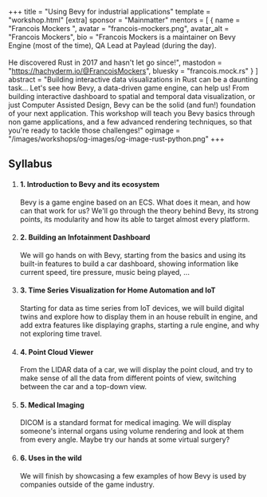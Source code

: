+++
title = "Using Bevy for industrial applications"
template = "workshop.html"
[extra]
  sponsor = "Mainmatter"
  mentors = [
    { name = "Francois Mockers ", avatar = "francois-mockers.png", avatar_alt = "Francois Mockers",  bio = "Francois Mockers is a maintainer on Bevy Engine (most of the time), QA Lead at Paylead (during the day).<br /><br />He discovered Rust in 2017 and hasn't let go since!",  mastodon = "https://hachyderm.io/@FrancoisMockers",  bluesky = "francois.mock.rs" }
  ]
  abstract = "Building interactive data visualizations in Rust can be a daunting task... Let's see how Bevy, a data-driven game engine, can help us! From building interactive dashboard to spatial and temporal data visualization, or just Computer Assisted Design, Bevy can be the solid (and fun!) foundation of your next application. This workshop will teach you Bevy basics through non game applications, and a few advanced rendering techniques, so that you're ready to tackle those challenges!"
  ogimage = "/images/workshops/og-images/og-image-rust-python.png"
+++

<div class="">
  <h2 class="mb-7">Syllabus</h2>
  <ol>
    <li class="mb-7 border">
      <h4>1. Introduction to Bevy and its ecosystem</h4>
      <div>
        <p>Bevy is a game engine based on an ECS. What does it mean, and how can that work for us? We'll go through the theory behind Bevy, its strong points, its modularity and how its able to target almost every platform.</p>
      </div>
    </li>
    <li class="mb-7 border">
      <h4>2. Building an Infotainment Dashboard</h4>
      <div>
        <p>We will go hands on with Bevy, starting from the basics and using its built-in features to build a car dashboard, showing information like current speed, tire pressure, music being played, ...</p>
      </div>
    </li>
    <li class="mb-7 border">
      <h4>3. Time Series Visualization for Home Automation and IoT</h4>
      <div>
        <p>Starting for data as time series from IoT devices, we will build digital twins and explore how to display them in an house rebuilt in engine, and add extra features like displaying graphs, starting a rule engine, and why not exploring time travel.</p>
      </div>
    </li>
    <li class="mb-7 border">
      <h4>4. Point Cloud Viewer</h4>
      <div>
        <p>From the LIDAR data of a car, we will display the point cloud, and try to make sense of all the data from different points of view, switching between the car and a top-down view.</p>
      </div>
    </li>
    <li class="mb-7 border">
      <h4>5. Medical Imaging</h4>
      <div>
        <p>DICOM is a standard format for medical imaging. We will display someone's internal organs using volume rendering and look at them from every angle. Maybe try our hands at some virtual surgery?</p>
      </div>
    </li>
    <li class="mb-7 border">
      <h4>6. Uses in the wild</h4>
      <div>
        <p>We will finish by showcasing a few examples of how Bevy is used by companies outside of the game industry.</p>
      </div>
    </li>
  </ol>
</p>
</div>
